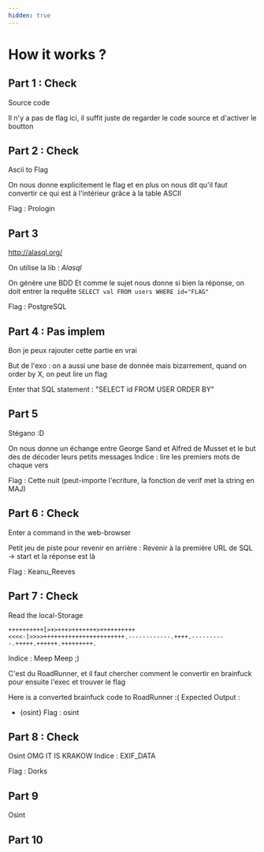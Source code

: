 ```yaml
---
hidden: true
---
```


# How it works ?



## Part 1 : Check

Source code

Il n'y a pas de flag ici, il suffit juste de regarder le code source et d'activer le boutton


## Part 2 : Check

Ascii to Flag

On nous donne explicitement le flag et en plus on nous dit qu'il faut convertir ce qui est à l'intérieur grâce à la table ASCII

Flag : Prologin


## Part 3
http://alasql.org/


On utilise la lib : *Alasql*

On génère une BDD
Et comme le sujet nous donne si bien la réponse, on doit entrer la requête `SELECT val FROM users WHERE id="FLAG"`

Flag : PostgreSQL


## Part 4 : Pas implem
Bon je peux rajouter cette partie en vrai 

But de l'exo : on a aussi une base de donnée mais bizarrement, quand on order by X, on peut lire un flag 

Enter that SQL statement : "SELECT id FROM USER ORDER BY"

## Part 5


Stégano :D

On nous donne un échange entre George Sand et Alfred de Musset et le but des de décoder leurs petits messages
Indice : lire les premiers mots de chaque vers

Flag : Cette nuit (peut-importe l'ecriture, la fonction de verif met la string en MAJ)


## Part 6 : Check
Enter a command in the web-browser

Petit jeu de piste pour revenir en arrière : Revenir à la première URL de SQL -> start et la réponse est là

Flag : Keanu_Reeves

## Part 7 : Check
Read the local-Storage
```
++++++++++[>+>+++>+++++++>++++++++++<<<<-]>>>>+++++++++++++++++++++++.------------.++++.----------.+++++.++++++.+++++++++.
```
Indice : Meep Meep ;)

C'est du RoadRunner, et il faut chercher comment le convertir en brainfuck pour ensuite l'exec et trouver le flag

Here is a converted brainfuck code to RoadRunner :(
Expected Output : 
- {osint}
Flag : osint

## Part 8 : Check
Osint
OMG IT IS KRAKOW
Indice : EXIF_DATA

Flag : Dorks

## Part 9
Osint

## Part 10
